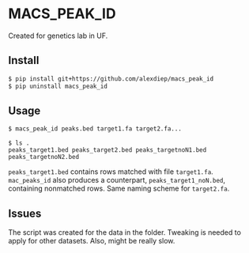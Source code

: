 MACS_PEAK_ID
===
Created for genetics lab in UF.

Install
---
```sh
$ pip install git+https://github.com/alexdiep/macs_peak_id
$ pip uninstall macs_peak_id
```

Usage
---
```sh
$ macs_peak_id peaks.bed target1.fa target2.fa... 
```
```
$ ls .
peaks_target1.bed peaks_target2.bed peaks_targetnoN1.bed peaks_targetnoN2.bed
```
`peaks_target1.bed` contains rows matched with file `target1.fa`. `mac_peaks_id` also 
produces a counterpart, `peaks_target1_noN.bed`, containing nonmatched rows. Same naming 
scheme for `target2.fa`.

Issues
---
The script was created for the data in the folder. Tweaking is needed to apply for other 
datasets. Also, might be really slow.
